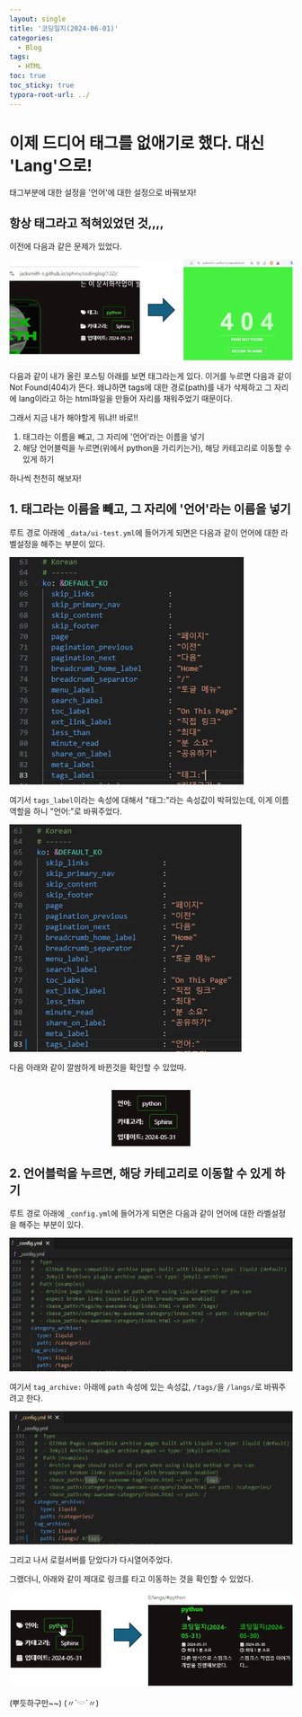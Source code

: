 ```yaml
---
layout: single
title: '코딩일지(2024-06-01)'
categories:
  - Blog
tags:
  - HTML
toc: true
toc_sticky: true
typora-root-url: ../
---
```








# 이제 드디어 태그를 없애기로 했다. 대신 'Lang'으로!

태그부분에 대한 설정을 '언어'에 대한 설정으로 바꿔보자!



## 항상 태그라고 적혀있었던 것,,,,

이전에 다음과 같은 문제가 있었다.

![POWERPNT_WdVwGW6NUG](/images/2024-06-01-codinglog(133)/POWERPNT_WdVwGW6NUG.webp)

다음과 같이 내가 올린 포스팅 아래를 보면 태그라는게 있다. 이거를 누르면 다음과 같이 Not Found(404)가 뜬다. 왜냐하면 tags에 대한 경로(path)를 내가 삭제하고 그 자리에 lang이라고 하는 html파일을 만들어 자리를 채워주었기 때문이다.

그래서 지금 내가 해야할게 뭐냐!! 바로!!

1. 태그라는 이름을 빼고, 그 자리에 '언어'라는 이름을 넣기
2. 해당 언어블럭을 누르면(위에서 python을 가리키는거), 해당 카테고리로 이동할 수 있게 하기

하나씩 천천히 해보자!





## 1. 태그라는 이름을 빼고, 그 자리에 '언어'라는 이름을 넣기

루트 경로 아래에 `_data/ui-test.yml`에 들어가게 되면은 다음과 같이 언어에 대한 라벨설정을 해주는 부분이 있다.

![Code_UNb0iigCiL](/images/2024-06-01-codinglog(133)/Code_UNb0iigCiL.webp)

여기서 `tags_label`이라는 속성에 대해서 "태그:"라는 속성값이 박혀있는데, 이게 이름역할을 하니 "언어:"로 바꿔주었다.

![Code_Rsy1vJeBn7](/images/2024-06-01-codinglog(133)/Code_Rsy1vJeBn7.webp)

다음 아래와 같이 깔쌈하게 바뀐것을 확인할 수 있었따.

<p align="center">
  <br>
 	<img src="/images/2024-06-01-codinglog(133)/brave_2VdjxGRzeG.webp" style="zoom:80%;" />
  <br>
</p>

## 2. 언어블럭을 누르면, 해당 카테고리로 이동할 수 있게 하기

루트 경로 아래에 `_config.yml`에 들어가게 되면은 다음과 같이 언어에 대한 라벨설정을 해주는 부분이 있다.

![Code_mQrk4049E7](/images/2024-06-01-codinglog(133)/Code_mQrk4049E7.webp)

여기서 `tag_archive:` 아래에 `path` 속성에 있는 속성값, `/tags/`을 `/langs/`로 바꿔주려고 한다.

![Code_HsOggNZF3g](/images/2024-06-01-codinglog(133)/Code_HsOggNZF3g.webp)

그리고 나서 로컬서버를 닫았다가 다시열어주었다.

그랬더니, 아래와 같이 제대로 링크를 타고 이동하는 것을 확인할 수 있었다.

![POWERPNT_4u4MfNolD1](/images/2024-06-01-codinglog(133)/POWERPNT_4u4MfNolD1.webp)

(뿌듯하구만~~)   (〃´𓎟`〃)  

